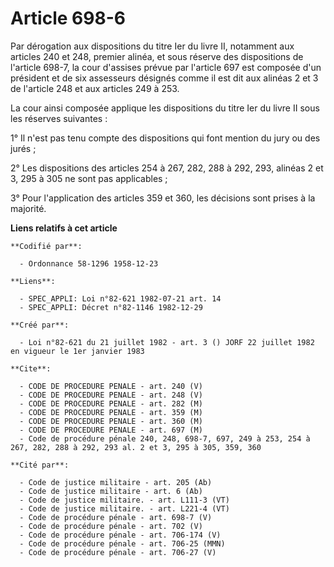 # Article 698-6

Par dérogation aux dispositions du titre Ier du livre II, notamment aux articles 240 et 248, premier alinéa, et sous réserve
des dispositions de l'article 698-7, la cour d'assises prévue par l'article 697 est composée d'un président et de six
assesseurs désignés comme il est dit aux alinéas 2 et 3 de l'article 248 et aux articles 249 à 253.

La cour ainsi composée applique les dispositions du titre Ier du livre II sous les réserves suivantes :

1° Il n'est pas tenu compte des dispositions qui font mention du jury ou des jurés ;

2° Les dispositions des articles 254 à 267, 282, 288 à 292, 293, alinéas 2 et 3, 295 à 305 ne sont pas applicables ;

3° Pour l'application des articles 359 et 360, les décisions sont prises à la majorité.

**Liens relatifs à cet article**

	**Codifié par**:

	  - Ordonnance 58-1296 1958-12-23

	**Liens**:

	  - SPEC_APPLI: Loi n°82-621 1982-07-21 art. 14
	  - SPEC_APPLI: Décret n°82-1146 1982-12-29

	**Créé par**:

	  - Loi n°82-621 du 21 juillet 1982 - art. 3 () JORF 22 juillet 1982 en vigueur le 1er janvier 1983

	**Cite**:

	  - CODE DE PROCEDURE PENALE - art. 240 (V)
	  - CODE DE PROCEDURE PENALE - art. 248 (V)
	  - CODE DE PROCEDURE PENALE - art. 282 (M)
	  - CODE DE PROCEDURE PENALE - art. 359 (M)
	  - CODE DE PROCEDURE PENALE - art. 360 (M)
	  - CODE DE PROCEDURE PENALE - art. 697 (M)
	  - Code de procédure pénale 240, 248, 698-7, 697, 249 à 253, 254 à 267, 282, 288 à 292, 293 al. 2 et 3, 295 à 305, 359, 360

	**Cité par**:

	  - Code de justice militaire - art. 205 (Ab)
	  - Code de justice militaire - art. 6 (Ab)
	  - Code de justice militaire. - art. L111-3 (VT)
	  - Code de justice militaire. - art. L221-4 (VT)
	  - Code de procédure pénale - art. 698-7 (V)
	  - Code de procédure pénale - art. 702 (V)
	  - Code de procédure pénale - art. 706-174 (V)
	  - Code de procédure pénale - art. 706-25 (MMN)
	  - Code de procédure pénale - art. 706-27 (V)
